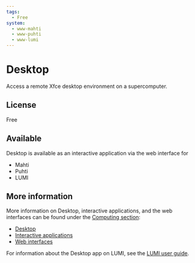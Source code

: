 ```yaml
---
tags:
  - Free
system:
  - www-mahti
  - www-puhti
  - www-lumi
---
```


# Desktop

Access a remote Xfce desktop environment on a supercomputer.

## License

Free

## Available

Desktop is available as an interactive application via the web interface for

- Mahti
- Puhti
- LUMI

## More information

More information on Desktop, interactive applications, and the web interfaces
can be found under the [Computing section](../computing/index.md):

- [Desktop](../computing/webinterface/desktop.md)
- [Interactive applications](../computing/webinterface/apps.md)
- [Web interfaces](../computing/webinterface/index.md)

For information about the Desktop app on LUMI, see the
[LUMI user guide](https://docs.lumi-supercomputer.eu/runjobs/webui/desktop/).
